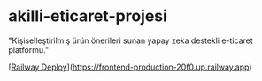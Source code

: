 # akilli-eticaret-projesi
"Kişiselleştirilmiş ürün önerileri sunan yapay zeka destekli e-ticaret platformu."

[[Railway Deploy](https://frontend-production-20f0.up.railway.app)](https://frontend-production-20f0.up.railway.app)
